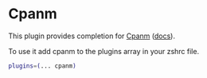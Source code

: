 # Cpanm

This plugin provides completion for [Cpanm](https://github.com/miyagawa/cpanminus) ([docs](https://metacpan.org/pod/App::cpanminus)).
 
To use it add cpanm to the plugins array in your zshrc file.
 
 ```bash
plugins=(... cpanm)
```

